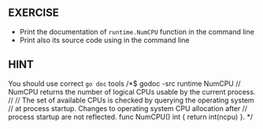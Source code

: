 ## EXERCISE

- Print the documentation of `runtime.NumCPU` function in the command line
- Print also its source code using in the command line

## HINT

You should use correct `go doc` tools
/*$ godoc -src runtime NumCPU
// NumCPU returns the number of logical CPUs usable by the current process.
//
// The set of available CPUs is checked by querying the operating system
// at process startup. Changes to operating system CPU allocation after
// process startup are not reflected.
func NumCPU() int {
    return int(ncpu)
}. */
